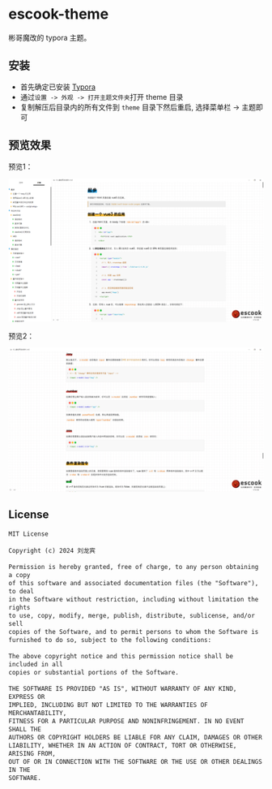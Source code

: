 # escook-theme

彬哥魔改的 typora 主题。

## 安装

-  首先确定已安装 [Typora](https://typora.io/)
-  通过`设置 -> 外观 -> 打开主题文件夹`打开 theme 目录
-  复制解压后目录内的所有文件到 `theme` 目录下然后重启, 选择菜单栏 -> 主题即可



## 预览效果

预览1：

![](https://raw.githubusercontent.com/liulongbin1314/typora-theme/master/image/escook-light.png)



预览2：

![](https://raw.githubusercontent.com/liulongbin1314/typora-theme/master/image/escook-light-2.png)



## License

```
MIT License

Copyright (c) 2024 刘龙宾

Permission is hereby granted, free of charge, to any person obtaining a copy
of this software and associated documentation files (the "Software"), to deal
in the Software without restriction, including without limitation the rights
to use, copy, modify, merge, publish, distribute, sublicense, and/or sell
copies of the Software, and to permit persons to whom the Software is
furnished to do so, subject to the following conditions:

The above copyright notice and this permission notice shall be included in all
copies or substantial portions of the Software.

THE SOFTWARE IS PROVIDED "AS IS", WITHOUT WARRANTY OF ANY KIND, EXPRESS OR
IMPLIED, INCLUDING BUT NOT LIMITED TO THE WARRANTIES OF MERCHANTABILITY,
FITNESS FOR A PARTICULAR PURPOSE AND NONINFRINGEMENT. IN NO EVENT SHALL THE
AUTHORS OR COPYRIGHT HOLDERS BE LIABLE FOR ANY CLAIM, DAMAGES OR OTHER
LIABILITY, WHETHER IN AN ACTION OF CONTRACT, TORT OR OTHERWISE, ARISING FROM,
OUT OF OR IN CONNECTION WITH THE SOFTWARE OR THE USE OR OTHER DEALINGS IN THE
SOFTWARE.
```
